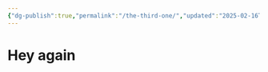 ```yaml
---
{"dg-publish":true,"permalink":"/the-third-one/","updated":"2025-02-16T10:00:56.495+05:30"}
---
```


Hey again 
=


